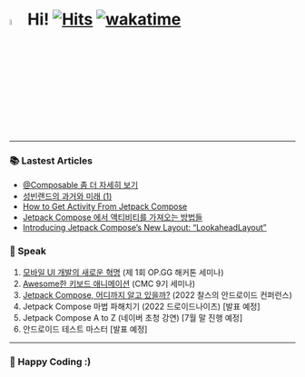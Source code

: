 # <img src="https://user-images.githubusercontent.com/1303154/88677602-1635ba80-d120-11ea-84d8-d263ba5fc3c0.gif" width="5%" alt="hi"> Hi! [![Hits](https://hits.seeyoufarm.com/api/count/incr/badge.svg?url=https%3A%2F%2Fgithub.com%2Fjisungbin%2Fjisungbin&count_bg=%2396D667&title_bg=%23555555&icon=ghostery.svg&icon_color=%23FFFFFF&title=see+my+profile&edge_flat=false)](https://github.com/jisungbin/fashion-guide) [![wakatime](https://wakatime.com/badge/user/2da851dd-14d7-47dd-821a-7d902e52c1c2.svg)](https://github.com/jisungbin/univ)

-----

### 📚 Lastest Articles

<!-- BLOG-POST-LIST:START -->
- [@Composable 좀 더 자세히 보기](https://sungbin.land/composable-%EC%A2%80-%EB%8D%94-%EC%9E%90%EC%84%B8%ED%9E%88-%EB%B3%B4%EA%B8%B0-a68b7c918485?source=rss-32f8b2abeab9------2)
- [성빈랜드의 과거와 미래 &lpar;1&rpar;](https://sungbin.land/%EC%84%B1%EB%B9%88%EB%9E%9C%EB%93%9C%EC%9D%98-%EA%B3%BC%EA%B1%B0%EC%99%80-%EB%AF%B8%EB%9E%98-1-9471f0fcfd57?source=rss-32f8b2abeab9------2)
- [How to Get Activity From Jetpack Compose](https://betterprogramming.pub/how-to-get-activity-from-jetpack-compose-d0af406d534f?source=rss-32f8b2abeab9------2)
- [Jetpack Compose 에서 액티비티를 가져오는 방법들](https://sungbin.land/jetpack-compose-%EC%97%90%EC%84%9C-%EC%95%A1%ED%8B%B0%EB%B9%84%ED%8B%B0%EB%A5%BC-%EA%B0%80%EC%A0%B8%EC%98%A4%EB%8A%94-%EC%B5%9C%EC%84%A0%EC%9D%98-%EB%B0%A9%EB%B2%95%EB%93%A4-a806f746713b?source=rss-32f8b2abeab9------2)
- [Introducing Jetpack Compose’s New Layout: “LookaheadLayout”](https://betterprogramming.pub/introducing-jetpack-composes-new-layout-lookaheadlayout-eb30406f715?source=rss-32f8b2abeab9------2)
<!-- BLOG-POST-LIST:END -->



### 🎤 Speak

1. [모바일 UI 개발의 새로운 혁명](https://sungbin.land/%EB%AA%A8%EB%B0%94%EC%9D%BC-ui-%EA%B0%9C%EB%B0%9C%EC%9D%98-%EC%83%88%EB%A1%9C%EC%9A%B4-%ED%98%81%EB%AA%85-739c76a501b1) (제 1회 OP.GG 해커톤 세미나)
2. [Awesome한 키보드 애니메이션](https://sungbin.land/%EC%95%88%EB%93%9C%EB%A1%9C%EC%9D%B4%EB%93%9C-windowinsets%EB%A1%9C-%ED%82%A4%EB%B3%B4%EB%93%9C-%EC%95%A0%EB%8B%88%EB%A9%94%EC%9D%B4%EC%85%98-%EA%B5%AC%ED%98%84%ED%95%98%EA%B8%B0-1-b6452ed44bc8) (CMC 9기 세미나)
3. [Jetpack Compose, 어디까지 알고 있을까?](https://sungbin.land/jetpack-compose-%E1%84%8B%E1%85%A5%E1%84%83%E1%85%B5%E1%84%81%E1%85%A1%E1%84%8C%E1%85%B5-%E1%84%8B%E1%85%A1%E1%86%AF%E1%84%80%E1%85%A9-%E1%84%8B%E1%85%B5%E1%86%BB%E1%84%8B%E1%85%B3%E1%86%AF%E1%84%81%E1%85%A1-%EB%AF%B8%EA%B3%B5%EA%B0%9C-%EC%8A%AC%EB%9D%BC%EC%9D%B4%EB%93%9C-%EC%B6%94%EA%B0%80-%EB%B0%8F-%EC%95%BD%EA%B0%84%EC%9D%98-%ED%9B%84%EA%B8%B0-ff35cd43e4c3) (2022 찰스의 안드로이드 컨퍼런스)
4. Jetpack Compose 마법 파해치기 (2022 드로이드나이츠) [발표 예정]
5. Jetpack Compose A to Z (네이버 초청 강연) [7월 말 진행 예정]
6. 안드로이드 테스트 마스터 [발표 예정]



-----

### 🤗 Happy Coding :)
